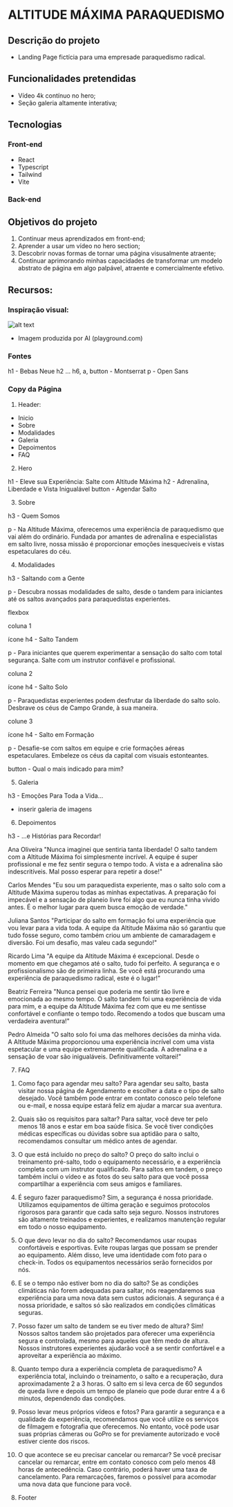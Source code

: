 # ALTITUDE MÁXIMA PARAQUEDISMO

## Descrição do projeto

- Landing Page fictícia para uma empresade paraquedismo radical.

## Funcionalidades pretendidas

- Vídeo 4k contínuo no hero;
- Seção galeria altamente interativa;

## Tecnologias 

### Front-end

- React
- Typescript
- Tailwind
- Vite

### Back-end

## Objetivos do projeto

1) Continuar meus aprendizados em front-end;
2) Aprender a usar um vídeo no hero section;
3) Descobrir novas formas de tornar uma página visusalmente atraente;
4) Continuar aprimorando minhas capacidades de transformar um modelo abstrato de página em algo palpável, atraente e comercialmente efetivo.

## Recursos:

### Inspiração visual:

![alt text](image.png)

- Imagem produzida por AI (playground.com)

### Fontes

h1 - Bebas Neue
h2 ... h6, a, button - Montserrat
p - Open Sans

### Copy da Página

1) Header:

- Inicio
- Sobre
- Modalidades
- Galeria
- Depoimentos
- FAQ

2) Hero

h1 - Eleve sua Experiência: Salte com Altitude Máxima
h2 - Adrenalina, Liberdade e Vista Inigualável
button - Agendar Salto

3) Sobre

h3 - Quem Somos

p - Na Altitude Máxima, oferecemos uma experiência de paraquedismo que vai além do ordinário. Fundada por amantes de adrenalina e especialistas em salto livre, nossa missão é proporcionar emoções inesquecíveis e vistas espetaculares do céu.

4) Modalidades

h3 - Saltando com a Gente

p - Descubra nossas modalidades de salto, desde o tandem para iniciantes até os saltos avançados para paraquedistas experientes.

flexbox

coluna 1

ícone
h4 - Salto Tandem

p - Para iniciantes que querem experimentar a sensação do salto com total segurança. Salte com um instrutor confiável e profissional.

coluna 2

ícone
h4 - Salto Solo

p - Paraquedistas experientes podem desfrutar da liberdade do salto solo. Desbrave os céus de Campo Grande, à sua maneira.

colune 3

ícone
h4 - Salto em Formação

p - Desafie-se com saltos em equipe e crie formações aéreas espetaculares. Embeleze os céus da capital com visuais estonteantes.

button - Qual o mais indicado para mim?

5) Galeria

h3 - Emoções Para Toda a Vida...

- inserir galeria de imagens

6) Depoimentos

h3 - ...e Histórias para Recordar!

Ana Oliveira
"Nunca imaginei que sentiria tanta liberdade! O salto tandem com a Altitude Máxima foi simplesmente incrível. A equipe é super profissional e me fez sentir segura o tempo todo. A vista e a adrenalina são indescritíveis. Mal posso esperar para repetir a dose!"

Carlos Mendes
"Eu sou um paraquedista experiente, mas o salto solo com a Altitude Máxima superou todas as minhas expectativas. A preparação foi impecável e a sensação de planeio livre foi algo que eu nunca tinha vivido antes. É o melhor lugar para quem busca emoção de verdade."

Juliana Santos
"Participar do salto em formação foi uma experiência que vou levar para a vida toda. A equipe da Altitude Máxima não só garantiu que tudo fosse seguro, como também criou um ambiente de camaradagem e diversão. Foi um desafio, mas valeu cada segundo!"

Ricardo Lima
"A equipe da Altitude Máxima é excepcional. Desde o momento em que chegamos até o salto, tudo foi perfeito. A segurança e o profissionalismo são de primeira linha. Se você está procurando uma experiência de paraquedismo radical, este é o lugar!"

Beatriz Ferreira
"Nunca pensei que poderia me sentir tão livre e emocionada ao mesmo tempo. O salto tandem foi uma experiência de vida para mim, e a equipe da Altitude Máxima fez com que eu me sentisse confortável e confiante o tempo todo. Recomendo a todos que buscam uma verdadeira aventura!"

Pedro Almeida
"O salto solo foi uma das melhores decisões da minha vida. A Altitude Máxima proporcionou uma experiência incrível com uma vista espetacular e uma equipe extremamente qualificada. A adrenalina e a sensação de voar são inigualáveis. Definitivamente voltarei!"

7) FAQ

1. Como faço para agendar meu salto?
Para agendar seu salto, basta visitar nossa página de Agendamento e escolher a data e o tipo de salto desejado. Você também pode entrar em contato conosco pelo telefone ou e-mail, e nossa equipe estará feliz em ajudar a marcar sua aventura.

2. Quais são os requisitos para saltar?
Para saltar, você deve ter pelo menos 18 anos e estar em boa saúde física. Se você tiver condições médicas específicas ou dúvidas sobre sua aptidão para o salto, recomendamos consultar um médico antes de agendar.

3. O que está incluído no preço do salto?
O preço do salto inclui o treinamento pré-salto, todo o equipamento necessário, e a experiência completa com um instrutor qualificado. Para saltos em tandem, o preço também inclui o vídeo e as fotos do seu salto para que você possa compartilhar a experiência com seus amigos e familiares.

4. É seguro fazer paraquedismo?
Sim, a segurança é nossa prioridade. Utilizamos equipamentos de última geração e seguimos protocolos rigorosos para garantir que cada salto seja seguro. Nossos instrutores são altamente treinados e experientes, e realizamos manutenção regular em todo o nosso equipamento.

5. O que devo levar no dia do salto?
Recomendamos usar roupas confortáveis e esportivas. Evite roupas largas que possam se prender ao equipamento. Além disso, leve uma identidade com foto para o check-in. Todos os equipamentos necessários serão fornecidos por nós.

6. E se o tempo não estiver bom no dia do salto?
Se as condições climáticas não forem adequadas para saltar, nós reagendaremos sua experiência para uma nova data sem custos adicionais. A segurança é a nossa prioridade, e saltos só são realizados em condições climáticas seguras.

7. Posso fazer um salto de tandem se eu tiver medo de altura?
Sim! Nossos saltos tandem são projetados para oferecer uma experiência segura e controlada, mesmo para aqueles que têm medo de altura. Nossos instrutores experientes ajudarão você a se sentir confortável e a aproveitar a experiência ao máximo.

8. Quanto tempo dura a experiência completa de paraquedismo?
A experiência total, incluindo o treinamento, o salto e a recuperação, dura aproximadamente 2 a 3 horas. O salto em si leva cerca de 60 segundos de queda livre e depois um tempo de planeio que pode durar entre 4 a 6 minutos, dependendo das condições.

9. Posso levar meus próprios vídeos e fotos?
Para garantir a segurança e a qualidade da experiência, recomendamos que você utilize os serviços de filmagem e fotografia que oferecemos. No entanto, você pode usar suas próprias câmeras ou GoPro se for previamente autorizado e você estiver ciente dos riscos.

10. O que acontece se eu precisar cancelar ou remarcar?
Se você precisar cancelar ou remarcar, entre em contato conosco com pelo menos 48 horas de antecedência. Caso contrário, poderá haver uma taxa de cancelamento. Para remarcações, faremos o possível para acomodar uma nova data que funcione para você.

8) Footer